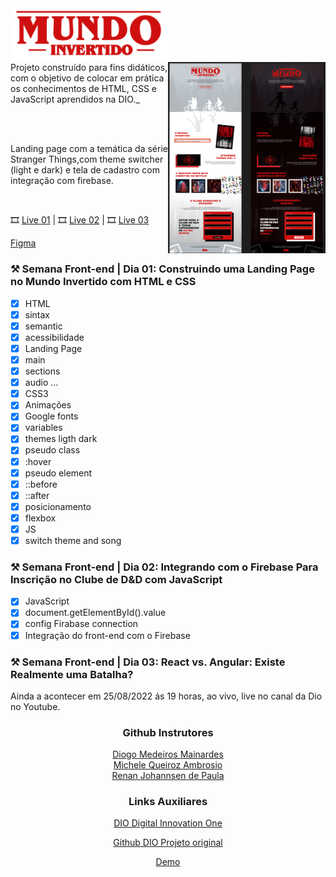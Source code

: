 
<img src="./assets/images/banner/logo.svg" align="center" width="50%" heigth="50%">


<div>

<img src="./assets/images/content/figma.png" align="right" width="50%" heigth="50%">

<div align="left" width="100%" heigth="100%">
Projeto construído para fins didáticos, com o objetivo de colocar em prática os conhecimentos de HTML, CSS e JavaScript aprendidos na DIO._

<br><br>

Landing page com a temática da série Stranger Things,com  theme switcher (light e dark) e tela de cadastro com integração com firebase.

<br>
</div>


<div align="left" width="100%" heigth="100%">

🎞️ [Live 01](https://www.youtube.com/watch?v=FZgIQUDn8zo) |
🎞️ [Live 02](https://www.youtube.com/watch?v=WHbhgxJLbN4) |
🎞️ [Live 03](https://www.youtube.com/watch?v=x6oegBgBcG8)<br>

[Figma](https://www.figma.com/file/I3Q42CcVUziRN3iMfTrbfb/Stranger-Things?node-id=0%3A1) 

</div>

### ⚒️ Semana Front-end | Dia 01: Construindo uma Landing Page no Mundo Invertido com HTML e CSS

<div align="left" width="100%" heigth="100%">

- [x] HTML
- [x] sintax
- [x] semantic
- [x] acessibilidade
- [x] Landing Page
- [x] main
- [x] sections
- [x] audio ...
- [x] CSS3
- [x] Animações
- [x] Google fonts
- [x] variables
- [x] themes ligth dark
- [x] pseudo class
- [x] :hover
- [x] pseudo element
- [x] ::before
- [x] ::after
- [x] posicionamento
- [x] flexbox
- [x] JS
- [x] switch theme and song

</div>

### ⚒️ Semana Front-end | Dia 02: Integrando com o Firebase Para Inscrição no Clube de D&D com JavaScript 

<div align="left" width="100%" heigth="100%">

- [x] JavaScript
- [x] document.getElementById().value
- [x] config Firabase connection    
- [x] Integração do front-end com o Firebase

</div>

### ⚒️ Semana Front-end | Dia 03: React vs. Angular: Existe Realmente uma Batalha?

<div align="left" width="100%" heigth="100%">

Ainda a acontecer em 25/08/2022 ás 19 horas, ao vivo, live no canal da Dio no Youtube.

</div>

<div align="center">

### Github Instrutores

[Diogo Medeiros Mainardes](https://github.com/diogomainardes) <br>
[Michele Queiroz Ambrosio](https://github.com/micheleambrosio) <br>
[Renan Johannsen de Paula](https://github.com/RenanJPaula) <br>

</div>

<div align="center">

### Links Auxiliares


[DIO Digital Innovation One](https://www.youtube.com/c/DigitalInnovationOne) 

[Github DIO Projeto original](https://github.com/digitalinnovationone/semana-frontend-mundo-invertido)

[Demo](https://micheleambrosio.github.io/semana-frontend-mundo-invertido/) 

</div></div>
